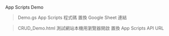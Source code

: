 App Scripts Demo

>Demo.gs 
App Scripts 程式碼 置換 Google Sheet 連結

> CRUD_Demo.html
測試網站本機用瀏覽器開啟 置換 App Scripts API URL